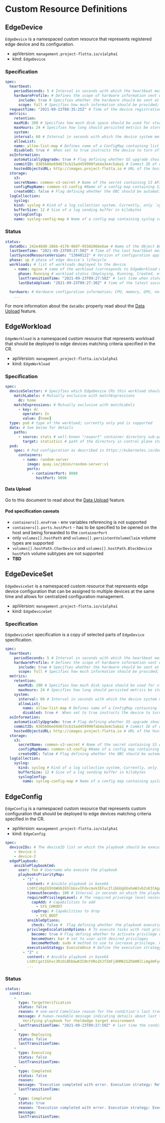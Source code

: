# Custom Resource Definitions

## EdgeDevice

`EdgeDevice` is a namespaced custom resource that represents registered edge device and its configuration.

* apiVersion: `management.project-flotta.io/v1alpha1`
* kind: `EdgeDevice`

### Specification

```yaml
spec:
  heartbeat:
    periodSeconds: 5 # Interval in seconds with which the heartbeat messages should be sent from the agent 
    hardwareProfile: # Defines the scope of hardware information sent with the heartbeat messages; currently unused
      include: true # Specifies whether the hardware should be sent at all
      scope: full # Specifies how much information should be provided; "full" - everything; "delta" - only changes compared to the previous updated
  requestTime: "2021-09-22T08:35:25Z" # Time of the device registration request
  metrics:
    retention:
    maxMiB: 200 # Specifies how much disk space should be used for storing persisted metrics on the device
    maxHours: 24 # Specifies how long should persisted metrics be stored on the device disk
    system:
    interval: 60 # Interval in seconds with which the device system metrics should be collected
    allowList:
    name: allow-list-map # Defines name of a ConfigMap containing list of system metrics that should be scraped
    disabled: true #  When set to true instructs the device to turn off system metrics collection
  osInformation:
    automaticallyUpgrade: true # Flag defining whether OS upgrade should be performed automatically when the commitID changes
    commitID: 0305686e69d673cb15ad459990fab4a3e4c5aba1 # Commit ID of desired OS ostree version for the device
    hostedObjectsURL: http://images.project-flotta.io # URL of the hosted commits web server
  storage:
    s3:
    secretName: common-s3-secret # Name of the secret containing S3 API access credentials
    configMapName: common-s3-config #Name of a config map containing S3 API access configuration options
    createOBC: false # Flag defining whether the OBC should be automatically created for the device (if this feature is disabled for the operator)
  logCollection:
    syslog:
    kind: syslog # Kind of a log collection system. Currently, only `syslog` is available
    bufferSize: 12 # Size of a log sending buffer in kilobytes
    syslogConfig:
    name: syslog-config-map # Name of a config map containing syslog connection configuration
```

### Status

```yaml
status:
  dataObc: 242e48d0-286b-4170-9b97-95502066e6ae # Name of the Object Bucket Claim created for this device
  lastSeenTime: "2021-09-23T09:27:50Z" # Time of tha last heartbeat message
  lastSyncedResourceVersion: "13040122" # Version of configuration applied on the device as reported in the latest heartbeat message 
  phase: up # phase of edge device's lifecycle
  workloads: # list of workloads deployed to the device
    - name: nginx # name of the workload (corresponds to EdgeWorkload CR in the same namespace)
      phase: Running # workload status (Deploying, Running, Created, etc.);
      lastTransitionTime: "2021-09-23T09:27:50Z" # last time when state of the workload changed  
      lastDataUpload: "2021-09-23T09:27:30Z" # time of the latest successful data upload for the workload 
      
  hardware: # Hardware configuration information; CPU, memory, GPU, network interfaces, disks, etc.
    ...

```
For more information about the `dataObc` property read about the [Data Upload](data-upload.md) feature.

## EdgeWorkload

`EdgeWorkload` is a namespaced custom resource that represents workload that should be deployed to edge devices matching criteria specified in the CR.

* apiVersion: `management.project-flotta.io/v1alpha1`
* kind: `EdgeWorkload`

### Specification

```yaml
spec:
  deviceSelector: # Specifies which EdgeDevice CRs this workload should be deployed to. See https://kubernetes.io/docs/concepts/overview/working-with-objects/labels/#resources-that-support-set-based-requirements
    matchLabels: # Mutually exclusive with matchExpressions
      dc: home
    matchExpressions: # Mutually exclusive with matchLabels
      - key: dc
        operator: In
        value: [home]
  type: pod # type of the workload; currently only pod is supported
  data: # See below for details
    paths:
      - source: stats # well-known "/export" container directory sub-path (/export/stats in this case) that should be periodically uploaded to the control plane   
        target: statistics # path of the directory in control plane storage where the data should be uploaded to (currently - statistics directory in edge device's OBC) 
  pod:
    spec: # Pod configuration as described in https://kubernetes.io/docs/reference/kubernetes-api/workload-resources/pod-v1/
      containers:
        - name: random-server
          image: quay.io/jdzon/random-server:v1
          ports:
            - containerPort: 8080
              hostPort: 9090
```

#### Data Upload
Go to this document to read about the [Data Upload](data-upload.md) feature.

#### Pod specification caveats

* `containers[].envFrom` - env variables referencing is not supported
* `containers[].ports.hostPort` - has to be specified to be opened on the host and being forwarded to the `containerPort`
* only `volumes[].hostPath` and `volumes[].persistentVolumeClaim` volume types are supported
* `volumes[].hostPath.CharDevice` and `volumes[].hostPath.BlockDevice` `hostPath` volume subtypes are not supported
* **TBD**

## EdgeDeviceSet

`EdgeDeviceSet` is a namespaced custom resource that represents edge device configuration that can be assigned to multiple devices at the same time and allows for centralized configuration management.

* apiVersion: `management.project-flotta.io/v1alpha1`
* kind: `EdgeDeviceSet`

### Specification

`EdgeDeviceSet` specification is a copy of selected parts of `EdgeDevice` specification.

```yaml
spec:
  heartbeat:
    periodSeconds: 5 # Interval in seconds with which the heartbeat messages should be sent from the agent 
    hardwareProfile: # Defines the scope of hardware information sent with the heartbeat messages; currently unused
      include: true # Specifies whether the hardware should be sent at all
      scope: full # Specifies how much information should be provided; "full" - everything; "delta" - only changes compared to the previous updated
  metrics:
    retention:
      maxMiB: 200 # Specifies how much disk space should be used for storing persisted metrics on the device
      maxHours: 24 # Specifies how long should persisted metrics be stored on the device disk
    system:
      interval: 60 # Interval in seconds with which the device system metrics should be collected
      allowList:
        name: allow-list-map # Defines name of a ConfigMap containing list of system metrics that should be scraped
        disabled: true #  When set to true instructs the device to turn off system metrics collection
  osInformation:
    automaticallyUpgrade: true # Flag defining whether OS upgrade should be performed automatically when the commitID changes
    commitID: 0305686e69d673cb15ad459990fab4a3e4c5aba1 # Commit ID of desired OS ostree version for the device
    hostedObjectsURL: http://images.project-flotta.io # URL of the hosted commits web server
  storage:
    s3:
      secretName: common-s3-secret # Name of the secret containing S3 API access credentials
      configMapName: common-s3-config #Name of a config map containing S3 API access configuration options
      createOBC: false # Flag defining whether the OBC should be automatically created for the device (if this feature is disabled for the operator)
  logCollection:
    syslog:
      kind: syslog # Kind of a log collection system. Currently, only `syslog` is available
      bufferSize: 12 # Size of a log sending buffer in kilobytes
      syslogConfig: 
        name: syslog-config-map # Name of a config map containing syslog connection configuration
```

## EdgeConfig
`EdgeConfig` is a namespaced custom resource that represents custom configuration that should be deployed to edge devices matching criteria specified in the CR.

* apiVersion: `management.project-flotta.io/v1alpha1`
* kind: `EdgeConfig`

```yaml
spec:
  deviceIDs: # The deviceID list on which the playbook should be executed. Necessary to execute playbook on a devices that don't belong to any group
    - device-1
    - device-2
  edgePlaybook:
    ansiblePlaybookCmd:
      user: foo # Username who execute the playbook
      playbooksPriorityMap:
        - "1" : 
          content: # Ansible playbook in base64
          LS0tCi0gIG5hbWU6IEhlbGxvIFdvcmxkIEFuc2libGUgUGxheWJvb2sKICAgaG9zdHM6IDEyNy4wLjAu....
          timeoutSeconds: 100 # Interval in seconds on which the playbook execution should be executed
          requiredPrivilegeLevel: # The required privelege level necessary to execute the playbook. See https://man7.org/linux/man-pages/man7/capabilities.7.html for a full list
            capAdd: # Capabilities to add
              - SYS_CHROOT
            capDrop: # Capabilities to drop
              - SYS_BOOT
          ansibleOptions:
            check: false #  Flag defining whether the playbook execution should be in check mode (is just a simulation)
          privilegeEscalationOptions: # To execute tasks with root privileges or with another user’s permissions
            become: true # Flag definig whether to activate privilege escalation
            becomeUser: bar # set to user with desired privileges
            becomeMethod: sudo # method to use to increase privilege. Currently only `sudo` and `su` are available
          executionStategy: ExecuteOnce # Define the execution strategy for the playbook. Currently `StopOnFailure`, `RetryOnFailure`, `ExecuteOnce` are available.
        - "2" : 
          content: # Ansible playbook in base64 
          LS0tCgotIGhvc3RzOiBhbGwKICBnYXRoZXJfZmFjdHM6IGZhbHNlCiAgdmFyczoKICAgIGFycmF5OgogICAgICAtFlvdXIg....
          ...
```

### Status


```yaml
status:
  condition:
    - 
      type: TargetVerification
      status: false
      reason: # one-word CamelCase reason for the condition's last transition
      message: # human-readable message indicating details about last transition
        Verifying playbook for rhel4edge target environment
      lastTransitionTime: "2021-09-23T09:27:50Z" # last time the condition transit from one status to another 
    - 
      type: Deploying
      status: false
      lastTransitionTime:
    - 
      type: Executing
      status: false
      lastTransitionTime:
    - 
      type: Completed
      status: false
      reason:
      message: "Execution completed with error. Execution strategy: RetryOnFailure"
      lastTransitionTime:
    -
      type: Completed
      status: true
      reason: "Execution completed with error. Execution strategy: ExecuteOnce"
      message:
      lastTransitionTime:
```